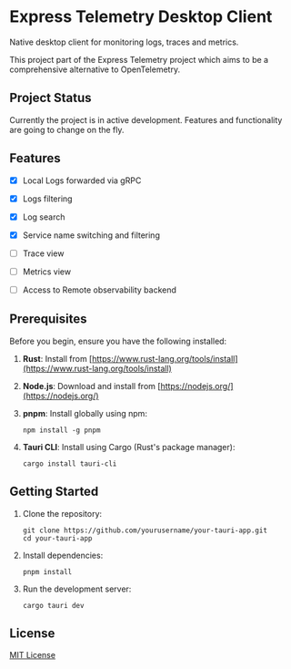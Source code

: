 # Express Telemetry Desktop Client

Native desktop client for monitoring logs, traces and metrics.

This project part of the Express Telemetry project which aims to be a comprehensive alternative to OpenTelemetry.

## Project Status
Currently the project is in active development. Features and functionality are going to change on the fly.

## Features

- [x] Local Logs forwarded via gRPC
- [x] Logs filtering
- [x] Log search
- [x] Service name switching and filtering
- [ ] Trace view
- [ ] Metrics view
- [ ] Access to Remote observability backend


## Prerequisites

Before you begin, ensure you have the following installed:

1. **Rust**: Install from [https://www.rust-lang.org/tools/install](https://www.rust-lang.org/tools/install)

2. **Node.js**: Download and install from [https://nodejs.org/](https://nodejs.org/)

3. **pnpm**: Install globally using npm:
   ```
   npm install -g pnpm
   ```

4. **Tauri CLI**: Install using Cargo (Rust's package manager):
   ```
   cargo install tauri-cli
   ```

## Getting Started

1. Clone the repository:
   ```
   git clone https://github.com/yourusername/your-tauri-app.git
   cd your-tauri-app
   ```

2. Install dependencies:
   ```
   pnpm install
   ```

3. Run the development server:
   ```
   cargo tauri dev
   ```


## License

[MIT License](LICENSE)
